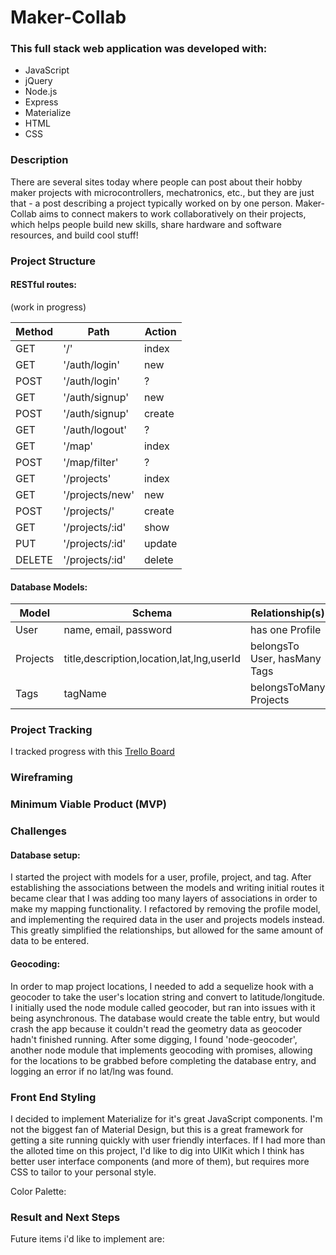 # Maker-Collab

### This full stack web application was developed with:
* JavaScript
* jQuery
* Node.js
* Express
* Materialize
* HTML
* CSS

### Description
There are several sites today where people can post about their hobby maker projects with microcontrollers, mechatronics, etc., but they are just that - a post describing a project typically worked on by one person. Maker-Collab aims to connect makers to work collaboratively on their projects, which helps people build new skills, share hardware and software resources, and build cool stuff!

### Project Structure

#### RESTful routes:

(work in progress)

| Method | Path | Action |
| ------ |------| -------|
| GET | '/' | index |
| GET | '/auth/login' | new |
| POST | '/auth/login' | ? |
| GET | '/auth/signup' | new |
| POST | '/auth/signup' | create |
| GET | '/auth/logout' | ? |
| GET | '/map' | index |
| POST | '/map/filter' | ? |
| GET | '/projects' | index |
| GET | '/projects/new' | new |
| POST | '/projects/' | create |
| GET | '/projects/:id' | show |
| PUT | '/projects/:id' | update |
| DELETE | '/projects/:id' | delete |

#### Database Models:

| Model | Schema | Relationship(s) |
| ----- |--------| ----------------|
| User | name, email, password | has one Profile |
| Projects | title,description,location,lat,lng,userId | belongsTo User, hasMany Tags |
| Tags | tagName | belongsToMany Projects |


### Project Tracking

I tracked progress with this [Trello Board](https://trello.com/b/pkgP40vV/ga-project-2)

### Wireframing


### Minimum Viable Product (MVP)


### Challenges

#### Database setup: 

I started the project with models for a user, profile, project, and tag. After establishing the associations between the models and writing initial routes it became clear that I was adding too many layers of associations in order to make my mapping functionality. I refactored by removing the profile model, and implementing the required data in the user and projects models instead. This greatly simplified the relationships, but allowed for the same amount of data to be entered.

#### Geocoding:

In order to map project locations, I needed to add a sequelize hook with a geocoder to take the user's location string and convert to latitude/longitude. I initially used the node module called geocoder, but ran into issues with it being asynchronous. The database would create the table entry, but would crash the app because it couldn't read the geometry data as geocoder hadn't finished running. After some digging, I found 'node-geocoder', another node module that implements geocoding with promises, allowing for the locations to be grabbed before completing the database entry, and logging an error if no lat/lng was found.





### Front End Styling

I decided to implement Materialize for it's great JavaScript components. I'm not the biggest fan of Material Design, but this is a great framework for getting a site running quickly with user friendly interfaces. If I had more than the alloted time on this project, I'd like to dig into UIKit which I think has better user interface components (and more of them), but requires more CSS to tailor to your personal style. 

Color Palette:


### Result and Next Steps

Future items i'd like to implement are:

